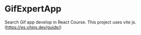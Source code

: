 # GifExpertApp

Search Gif app develop in React Course.
This project uses vite js.(https://es.vitejs.dev/guide/)